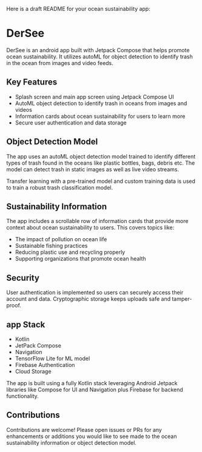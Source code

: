  Here is a draft README for your ocean sustainability app:

# DerSee

DerSee is an android app built with Jetpack Compose that helps promote ocean sustainability. It utilizes autoML for object detection to identify trash in the ocean from images and video feeds.

## Key Features

- Splash screen and main app screen using Jetpack Compose UI  
- AutoML object detection to identify trash in oceans from images and videos
- Information cards about ocean sustainability for users to learn more
- Secure user authentication and data storage

## Object Detection Model

The app uses an autoML object detection model trained to identify different types of trash found in the oceans like plastic bottles, bags, debris etc. The model can detect trash in static images as well as live video streams.

Transfer learning with a pre-trained model and custom training data is used to train a robust trash classification model.

## Sustainability Information

The app includes a scrollable row of information cards that provide more context about ocean sustainability to users. This covers topics like:

- The impact of pollution on ocean life   
- Sustainable fishing practices
- Reducing plastic use and recycling properly
- Supporting organizations that promote ocean health

## Security

User authentication is implemented so users can securely access their account and data. Cryptographic storage keeps uploads safe and tamper-proof.

## app Stack

- Kotlin
- JetPack Compose 
- Navigation
- TensorFlow Lite for ML model
- Firebase Authentication
- Cloud Storage

The app is built using a fully Kotlin stack leveraging Android Jetpack libraries like Compose for UI and Navigation plus Firebase for backend functionality.

## Contributions

Contributions are welcome! Please open issues or PRs for any enhancements or additions you would like to see made to the ocean sustainability information or object detection model.
